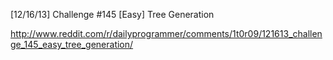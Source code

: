 [12/16/13] Challenge #145 [Easy] Tree Generation

http://www.reddit.com/r/dailyprogrammer/comments/1t0r09/121613_challenge_145_easy_tree_generation/